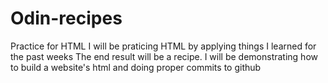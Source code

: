 # Odin-recipes
Practice for HTML
I will be praticing HTML by applying things I learned for the past weeks
The end result will be a recipe.
I will be demonstrating how to build a website's html and doing proper commits to github